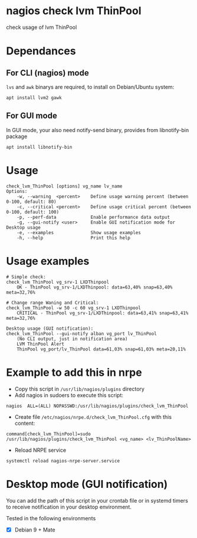 nagios check lvm ThinPool
=========================

check usage of lvm ThinPool

# Dependances

## For CLI (nagios) mode
`lvs` and `awk` binarys are required, to install on Debian/Ubuntu system:
``` shell
apt install lvm2 gawk
```

## For GUI mode
In GUI mode, your also need notify-send binary, provides from libnotify-bin package
``` shell
apt install libnotify-bin
```

# Usage
``` shell
check_lvm_ThinPool [options] vg_name lv_name
Options:
    -w, --warning  <percent>    Define usage warning percent (between 0-100, default: 80)
    -c, --critical <percent>    Define usage critical percent (between 0-100, default: 100)
    -p, --perf-data             Enable performance data output
    -g, --gui-notify <user>     Enable GUI notification mode for Desktop usage
    -e, --examples              Show usage examples
    -h, --help                  Print this help
```

# Usage examples
``` shell
# Simple check:
check_lvm_ThinPool vg_srv-1 LXDThinpool
    OK - ThinPool vg_srv-1/LXDThinpool: data=63,40% snap=63,40% meta=32,76%

# Change range Waning and Critical:
check_lvm_ThinPool -w 50 -c 60 vg_srv-1 LXDThinpool
    CRITICAL - ThinPool vg_srv-1/LXDThinpool: data=63,41% snap=63,41% meta=32,76%

Desktop usage (GUI notification):
check_lvm_ThinPool --gui-notify alban vg_port lv_ThinPool
    (No CLI output, just in notification area)
    LVM ThinPool Alert
    ThinPool vg_port/lv_ThinPool data=61,03% snap=61,03% meta=20,11%
```

# Example to add this in nrpe
 + Copy this script in `/usr/lib/nagios/plugins` directory
 + Add nagios in sudoers to execute this script:
``` shell
nagios  ALL=(ALL) NOPASSWD:/usr/lib/nagios/plugins/check_lvm_ThinPool
```
 + Create file `/etc/nagios/nrpe.d/check_lvm_ThinPool.cfg` with this content:
``` shell
command[check_lvm_ThinPool]=sudo /usr/lib/nagios/plugins/check_lvm_ThinPool <vg_name> <lv_ThinPoolName>
```
 + Reload NRPE service
``` shell
systemctl reload nagios-nrpe-server.service
```

# Desktop mode (GUI notification)
You can add the path of this script in your crontab file or in systemd timers to receive notification in your desktop environment.

Tested in the following environments
 + [x] Debian 9 + Mate
